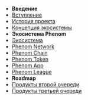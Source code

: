 * **Введение**
* [Вступление](#intro)
* [История проекта](#history)
* [Концепция экосистемы](#concept)
* **Экосистема Phenom**
* [Экосистема](#eco)
* [Phenom Network](#network)
* [Phenom Chain](#chain)
* [Phenom Token](#pnt)
* [Phenom App](#app)
* [Phenom League](#league)
* **Roadmap**
* [Продукты второй очереди](#second)
* [Продукты третьей очереди](#third)